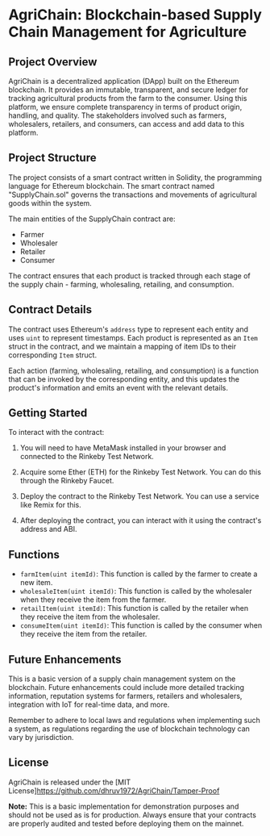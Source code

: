 # AgriChain: Blockchain-based Supply Chain Management for Agriculture

## Project Overview
AgriChain is a decentralized application (DApp) built on the Ethereum blockchain. It provides an immutable, transparent, and secure ledger for tracking agricultural products from the farm to the consumer. Using this platform, we ensure complete transparency in terms of product origin, handling, and quality. The stakeholders involved such as farmers, wholesalers, retailers, and consumers, can access and add data to this platform.

## Project Structure
The project consists of a smart contract written in Solidity, the programming language for Ethereum blockchain. The smart contract named "SupplyChain.sol" governs the transactions and movements of agricultural goods within the system.

The main entities of the SupplyChain contract are:
- Farmer
- Wholesaler
- Retailer
- Consumer

The contract ensures that each product is tracked through each stage of the supply chain - farming, wholesaling, retailing, and consumption.

## Contract Details

The contract uses Ethereum's `address` type to represent each entity and uses `uint` to represent timestamps. Each product is represented as an `Item` struct in the contract, and we maintain a mapping of item IDs to their corresponding `Item` struct.

Each action (farming, wholesaling, retailing, and consumption) is a function that can be invoked by the corresponding entity, and this updates the product's information and emits an event with the relevant details.

## Getting Started

To interact with the contract:

1. You will need to have MetaMask installed in your browser and connected to the Rinkeby Test Network.

2. Acquire some Ether (ETH) for the Rinkeby Test Network. You can do this through the Rinkeby Faucet.

3. Deploy the contract to the Rinkeby Test Network. You can use a service like Remix for this.

4. After deploying the contract, you can interact with it using the contract's address and ABI.

## Functions

- `farmItem(uint itemId)`: This function is called by the farmer to create a new item.
- `wholesaleItem(uint itemId)`: This function is called by the wholesaler when they receive the item from the farmer.
- `retailItem(uint itemId)`: This function is called by the retailer when they receive the item from the wholesaler.
- `consumeItem(uint itemId)`: This function is called by the consumer when they receive the item from the retailer.

## Future Enhancements

This is a basic version of a supply chain management system on the blockchain. Future enhancements could include more detailed tracking information, reputation systems for farmers, retailers and wholesalers, integration with IoT for real-time data, and more.

Remember to adhere to local laws and regulations when implementing such a system, as regulations regarding the use of blockchain technology can vary by jurisdiction.

## License
AgriChain is released under the [MIT License]https://github.com/dhruv1972/AgriChain/Tamper-Proof

**Note:** This is a basic implementation for demonstration purposes and should not be used as is for production. Always ensure that your contracts are properly audited and tested before deploying them on the mainnet.
